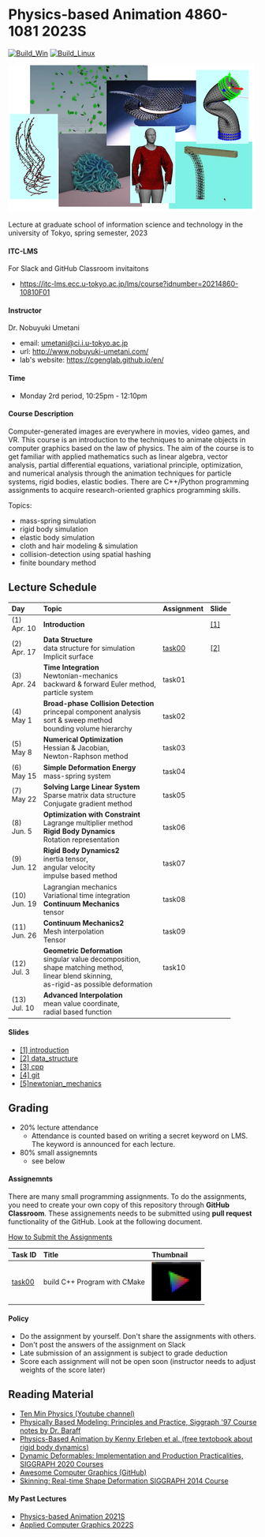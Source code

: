 # Physics-based Animation 4860-1081 2023S

[![Build_Win](https://github.com/PBA-2023S/pba/actions/workflows/windows.yml/badge.svg)](https://github.com/PBA-2023S/pba/actions/workflows/windows.yml)
[![Build_Linux](https://github.com/PBA-2023S/pba/actions/workflows/ubuntu.yml/badge.svg)](https://github.com/PBA-2023S/pba/actions/workflows/ubuntu.yml)

![teaser](doc/rep_image.png)

Lecture at graduate school of information science and technology in the university of Tokyo, spring semester, 2023

#### ITC-LMS 

For Slack and GitHub Classroom invitaitons

- https://itc-lms.ecc.u-tokyo.ac.jp/lms/course?idnumber=20214860-10810F01

#### Instructor
Dr. Nobuyuki Umetani 
- email: umetani@ci.i.u-tokyo.ac.jp
- url: http://www.nobuyuki-umetani.com/
- lab's website: https://cgenglab.github.io/en/

#### Time
- Monday 2rd period, 10:25pm - 12:10pm

#### Course Description

Computer-generated images are everywhere in movies, video games, and VR. This course is an introduction to the techniques to animate objects in computer graphics based on the law of physics. The aim of the course is to get familiar with applied mathematics such as linear algebra, vector analysis, partial differential equations, variational principle, optimization, and numerical analysis through the animation techniques for particle systems, rigid bodies, elastic bodies. There are C++/Python programming assignments to acquire research-oriented graphics programming skills. 

Topics:
- mass-spring simulation
- rigid body simulation
- elastic body simulation
- cloth and hair modeling & simulation
- collision-detection using spatial hashing
- finite boundary method



## Lecture Schedule

| Day | Topic | Assignment | Slide |
|:----|:---|:---|-----|
| (1)<br> Apr. 10 | **Introduction**<br> |  | [[1]](http://www.nobuyuki-umetani.com/pba2023s/introduction.pdf) |
| (2)<br> Apr. 17 | **Data Structure**<br>data structure for simulation<br/>Implicit surface | [task00](task00/README.md) | [[2]](http://www.nobuyuki-umetani.com/pba2023s/data_structure.pdf) |
| (3)<br> Apr. 24 | **Time Integration**<br/> Newtonian-mechanics<br/> backward & forward Euler method,<br/> particle system | task01 | |
| (4)<br> May 1 | **Broad-phase Collision Detection**<br/>princepal component analysis<br>sort & sweep method <br/>bounding volume hierarchy | task02 |  |
| (5)<br> May 8 | **Numerical Optimization**<br/>Hessian & Jacobian,<br>Newton-Raphson method | task03 |  |
| (6)<br> May 15 | **Simple Deformation Energy**<br/>mass-spring system | task04 |  |
| (7)<br> May 22 | **Solving Large Linear System**<br/>Sparse matrix data structure<br/>Conjugate gradient method | task05 |  |
| (8)<br> Jun. 5 | **Optimization with Constraint**<br/>Lagrange multiplier method<br>**Rigid Body Dynamics**<br>Rotation representation | task06 |  |
| (9)<br> Jun. 12 | **Rigid Body Dynamics2**<br/>inertia tensor, <br/>angular velocity<br>impulse based method | task07 |  |
| (10)<br> Jun. 19 | Lagrangian mechanics<br />Variational time integration<br />**Continuum Mechanics**<br> tensor | task08 | |
| (11)<br> Jun. 26 | **Continuum Mechanics2**<br>Mesh interpolation<br />Tensor | task09 |  |
| (12)<br> Jul. 3 | **Geometric Deformation**<br> singular value decomposition,<br> shape matching method,<br> linear blend skinning,<br> as-rigid-as possible deformation | task10 |  |
| (13)<br> Jul. 10 | **Advanced Interpolation**<br> mean value coordinate,<br> radial based function |  |  |

#### Slides

- [[1] introduction](http://www.nobuyuki-umetani.com/pba2023s/introduction.pdf)
- [[2] data_structure](http://www.nobuyuki-umetani.com/pba2023s/data_structure.pdf)
- [[3] cpp](http://www.nobuyuki-umetani.com/pba2023s/cpp.pdf)
- [[4] git](http://www.nobuyuki-umetani.com/pba2023s/git.pdf)
- [[5]newtonian_mechanics ](http://www.nobuyuki-umetani.com/pba2023s/newtonian_mechanics.pdf)

  


## Grading

- 20% lecture attendance
  - Attendance is counted based on writing a secret keyword on LMS. The keyword is announced for each lecture.  
- 80% small assignemnts
  - see below

#### Assignemnts

There are many small programming assignments. To do the assignments, you need to create your own copy of this repository through **GitHub Classroom**.  These assignements needs to be submitted using **pull request** functionality of the GitHub. Look at the following document. 

[How to Submit the Assignments](doc/submit.md)

| Task ID                    | Title                        | Thumbnail                                  |
| :------------------------- | :--------------------------- | :----------------------------------------- |
| [task00](task00/README.md) | build C++ Program with CMake | <img src="task00/preview.png" width=100px> |

#### Policy

- Do the assignment by yourself. Don't share the assignments with others.
- Don't post the answers of the assignment on Slack 
- Late submission of an assignment is subject to grade deduction
- Score each assignment will not be open soon (instructor needs to adjust weights of the score later)



## Reading Material

- [Ten Min Physics (Youtube channel)](https://www.youtube.com/@TenMinutePhysics/videos)
- [Physically Based Modeling: Principles and Practice, Siggraph '97 Course notes by Dr. Baraff](http://www.cs.cmu.edu/~baraff/sigcourse/index.html)
- [Physics-Based Animation  by Kenny Erleben et al. (free textobook about rigid body dynamics)](https://iphys.wordpress.com/2020/01/12/free-textbook-physics-based-animation/)
- [Dynamic Deformables: Implementation and Production Practicalities, SIGGRAPH 2020 Courses](http://www.tkim.graphics/DYNAMIC_DEFORMABLES/)
- [Awesome Computer Graphics (GitHub)](https://github.com/luisnts/awesome-computer-graphics)
- [Skinning: Real-time Shape Deformation SIGGRAPH 2014 Course](https://skinning.org/)


#### My Past Lectures
- [Physics-based Animation 2021S](https://github.com/nobuyuki83/Physics-based_Animation_2021S)
- [Applied Computer Graphics 2022S](https://github.com/nobuyuki83/Applied_Computer_Graphics_2022S)
